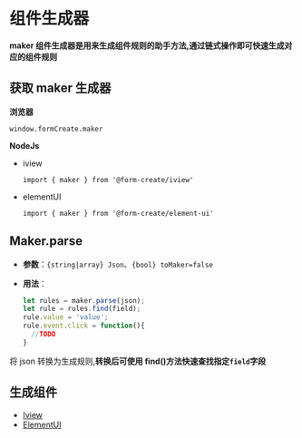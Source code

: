 # 组件生成器

**maker 组件生成器是用来生成组件规则的助手方法,通过链式操作即可快速生成对应的组件规则**



## 获取 maker 生成器

**浏览器**

`window.formCreate.maker`

**NodeJs**
- iview

    `import { maker } from '@form-create/iview'`
- elementUI

    `import { maker } from '@form-create/element-ui'`

## Maker.parse


- **参数**：`{string|array} Json`、`{bool} toMaker=false`

- **用法**：

  ```js
  let rules = maker.parse(json);
  let rule = rules.find(field);
  rule.value = 'value';
  rule.event.click = function(){
    //TODO
  }
  ```
将 json 转换为生成规则,**转换后可使用 find()方法快速查找指定`field`字段**

## 生成组件


- [Iview](/v2/iview/maker.html)
- [ElementUI](/v2/element-ui/maker.html)
